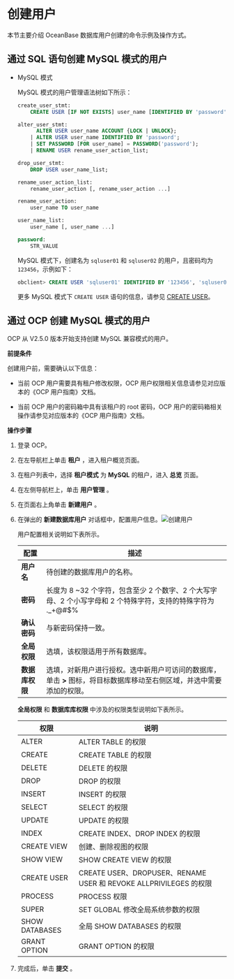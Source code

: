 创建用户 
=========================

本节主要介绍 OceanBase 数据库用户创建的命令示例及操作方式。

通过 SQL 语句创建 MySQL 模式的用户 
--------------------------------------------

* MySQL 模式

  MySQL 模式的用户管理语法树如下所示：

  ```sql
  create_user_stmt:
      CREATE USER [IF NOT EXISTS] user_name [IDENTIFIED BY 'password'];
  
  alter_user_stmt:
        ALTER USER user_name ACCOUNT {LOCK | UNLOCK};
      | ALTER USER user_name IDENTIFIED BY 'password';
      | SET PASSWORD [FOR user_name] = PASSWORD('password');
      | RENAME USER rename_user_action_list;
  
  drop_user_stmt:
      DROP USER user_name_list;
  
  rename_user_action_list:
      rename_user_action [, rename_user_action ...]
  
  rename_user_action:
      user_name TO user_name
  
  user_name_list:
      user_name [, user_name ...]
  
  password:
      STR_VALUE
  ```

  

  MySQL 模式下，创建名为 `sqluser01` 和 `sqluser02` 的用户，且密码均为 `123456`，示例如下：

  ```sql
  obclient> CREATE USER 'sqluser01' IDENTIFIED BY '123456', 'sqluser02' IDENTIFIED BY '123456';
  ```

  

  更多 MySQL 模式下 `CREATE USER` 语句的信息，请参见 [CREATE USER](/zh-CN/8.sql-reference/5.sql-statement/21.create-user-1.md)。
  




通过 OCP 创建 MySQL 模式的用户 
------------------------------------------

OCP 从 V2.5.0 版本开始支持创建 MySQL 兼容模式的用户。

**前提条件** 

创建用户前，需要确认以下信息：

* 当前 OCP 用户需要具有租户修改权限，OCP 用户权限相关信息请参见对应版本的《OCP 用户指南》文档。

  

* 当前 OCP 用户的密码箱中具有该租户的 root 密码，OCP 用户的密码箱相关操作请参见对应版本的《OCP 用户指南》文档。

  




**操作步骤** 

1. 登录 OCP。

   

2. 在左导航栏上单击 **租户** ，进入租户概览页面。

   

3. 在租户列表中，选择 **租户模式** 为 **MySQL** 的租户，进入 **总览** 页面。

   

4. 在左侧导航栏上，单击 **用户管理** 。

   

5. 在页面右上角单击 **新建用户** 。

   

6. 在弹出的 **新建数据库用户** 对话框中，配置用户信息。![创建用户](https://help-static-aliyun-doc.aliyuncs.com/assets/img/zh-CN/2603049061/p206054.png)

   用户配置相关说明如下表所示。
   

   |    配置     |                                 描述                                  |
   |-----------|---------------------------------------------------------------------|
   | **用户名**   | 待创建的数据库用户的名称。                                                       |
   | **密码**    | 长度为 8 \~32 个字符，包含至少 2 个数字、2 个大写字母、2 个小写字母和 2 个特殊字符，支持的特殊字符为 ._+@#$% |
   | **确认密码**  | 与新密码保持一致。                                                           |
   | **全局权限**  | 选填，该权限适用于所有数据库。                                                     |
   | **数据库权限** | 选填，对新用户进行授权。选中新用户可访问的数据库，单击 **\>** 图标，将目标数据库移动至右侧区域，并选中需要添加的权限。     |

   

   **全局权限** 和 **数据库库权限** 中涉及的权限类型说明如下表所示。
   

   |       权限       |                             说明                              |
   |----------------|-------------------------------------------------------------|
   | ALTER          | ALTER TABLE 的权限                                             |
   | CREATE         | CREATE TABLE 的权限                                            |
   | DELETE         | DELETE 的权限                                                  |
   | DROP           | DROP 的权限                                                    |
   | INSERT         | INSERT 的权限                                                  |
   | SELECT         | SELECT 的权限                                                  |
   | UPDATE         | UPDATE 的权限                                                  |
   | INDEX          | CREATE INDEX、DROP INDEX 的权限                                 |
   | CREATE VIEW    | 创建、删除视图的权限                                                  |
   | SHOW VIEW      | SHOW CREATE VIEW 的权限                                        |
   | CREATE USER    | CREATE USER、DROPUSER、RENAME USER 和 REVOKE ALLPRIVILEGES 的权限 |
   | PROCESS        | PROCESS 权限                                                  |
   | SUPER          | SET GLOBAL 修改全局系统参数的权限                                      |
   | SHOW DATABASES | 全局 SHOW DATABASES 的权限                                       |
   | GRANT OPTION   | GRANT OPTION 的权限                                            |

   

7. 完成后，单击 **提交** 。

   



